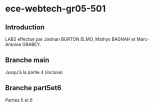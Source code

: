 # ece-webtech-gr05-501

## Introduction 
LAB2 effectué par Jaishan BURTON ELMO, Mathys BAGNAH et Marc-Antoine GRABEY.

## Branche main
Jusqu'à la partie 4 (incluse)

## Branche part5et6
Parties 5 et 6
